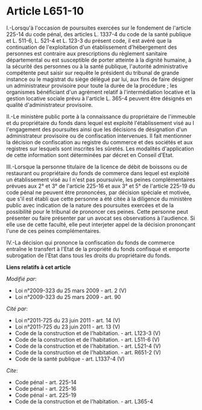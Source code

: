 # Article L651-10

I.-Lorsqu'à l'occasion de poursuites exercées sur le fondement de l'article 225-14 du code pénal, des articles L. 1337-4 du
code de la santé publique et L. 511-6, L. 521-4 et L. 123-3 du présent code, il est avéré que la continuation de
l'exploitation d'un établissement d'hébergement des personnes est contraire aux prescriptions du règlement sanitaire
départemental ou est susceptible de porter atteinte à la dignité humaine, à la sécurité des personnes ou à la santé publique,
l'autorité administrative compétente peut saisir sur requête le président du tribunal de grande instance ou le magistrat du
siège délégué par lui, aux fins de faire désigner un administrateur provisoire pour toute la durée de la procédure ; les
organismes bénéficiant d'un agrément relatif à l'intermédiation locative et la gestion locative sociale prévu à l'article L.
365-4 peuvent être désignés en qualité d'administrateur provisoire. 

II.-Le ministère public porte à la connaissance du propriétaire de l'immeuble et du propriétaire du fonds dans lequel est
exploité l'établissement visé au I l'engagement des poursuites ainsi que les décisions de désignation d'un administrateur
provisoire ou de confiscation intervenues. Il fait mentionner la décision de confiscation au registre du commerce et des
sociétés et aux registres sur lesquels sont inscrites les sûretés. Les modalités d'application de cette information sont
déterminées par décret en Conseil d'Etat. 

III.-Lorsque la personne titulaire de la licence de débit de boissons ou de restaurant ou propriétaire du fonds de commerce
dans lequel est exploité un établissement visé au I n'est pas poursuivie, les peines complémentaires prévues aux 2° et 3° de
l'article 225-16 et aux 3° et 5° de l'article 225-19 du code pénal ne peuvent être prononcées, par décision spéciale et
motivée, que s'il est établi que cette personne a été citée à la diligence du ministère public avec indication de la nature
des poursuites exercées et de la possibilité pour le tribunal de prononcer ces peines. Cette personne peut présenter ou faire
présenter par un avocat ses observations à l'audience. Si elle use de cette faculté, elle peut interjeter appel de la
décision prononçant l'une de ces peines complémentaires. 

IV.-La décision qui prononce la confiscation du fonds de commerce entraîne le transfert à l'Etat de la propriété du fonds
confisqué et emporte subrogation de l'Etat dans tous les droits du propriétaire du fonds.

**Liens relatifs à cet article**

_Modifié par_:

  - Loi n°2009-323 du 25 mars 2009 - art. 2 (V)
  - Loi n°2009-323 du 25 mars 2009 - art. 90

_Cité par_:

  - Loi n°2011-725 du 23 juin 2011 - art. 14 (V)
  - Loi n°2011-725 du 23 juin 2011 - art. 13 (V)
  - Code de la construction et de l'habitation. - art. L123-3 (V)
  - Code de la construction et de l'habitation. - art. L511-6 (V)
  - Code de la construction et de l'habitation. - art. L521-4 (V)
  - Code de la construction et de l'habitation. - art. R651-2 (V)
  - Code de la santé publique - art. L1337-4 (V)

_Cite_:

  - Code pénal - art. 225-14
  - Code pénal - art. 225-16
  - Code pénal - art. 225-19
  - Code de la construction et de l'habitation. - art. L365-4

